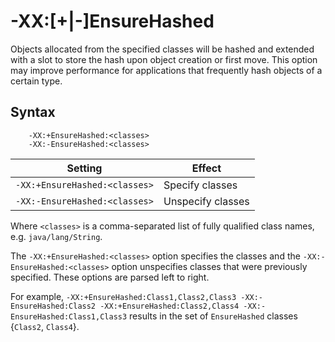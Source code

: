 <!--
* Copyright (c) 2021, 2021 IBM Corp. and others
*
* This program and the accompanying materials are made
* available under the terms of the Eclipse Public License 2.0
* which accompanies this distribution and is available at
* https://www.eclipse.org/legal/epl-2.0/ or the Apache
* License, Version 2.0 which accompanies this distribution and
* is available at https://www.apache.org/licenses/LICENSE-2.0.
*
* This Source Code may also be made available under the
* following Secondary Licenses when the conditions for such
* availability set forth in the Eclipse Public License, v. 2.0
* are satisfied: GNU General Public License, version 2 with
* the GNU Classpath Exception [1] and GNU General Public
* License, version 2 with the OpenJDK Assembly Exception [2].
*
* [1] https://www.gnu.org/software/classpath/license.html
* [2] http://openjdk.java.net/legal/assembly-exception.html
*
* SPDX-License-Identifier: EPL-2.0 OR Apache-2.0 OR GPL-2.0 WITH
* Classpath-exception-2.0 OR LicenseRef-GPL-2.0 WITH Assembly-exception
-->

# -XX:\[+|-\]EnsureHashed

Objects allocated from the specified classes will be hashed and extended with a slot to store the hash upon object creation or first move. This option may improve performance for applications that frequently hash objects of a certain type.

## Syntax

        -XX:+EnsureHashed:<classes>
        -XX:-EnsureHashed:<classes>

| Setting                     | Effect           |
|-----------------------------|------------------|
|`-XX:+EnsureHashed:<classes>`| Specify classes  |
|`-XX:-EnsureHashed:<classes>`| Unspecify classes|

Where `<classes>` is a comma-separated list of fully qualified class names, e.g. `java/lang/String`.

The `-XX:+EnsureHashed:<classes>` option specifies the classes and the `-XX:-EnsureHashed:<classes>` option unspecifies classes that were previously specified. These options are parsed left to right.

For example, `-XX:+EnsureHashed:Class1,Class2,Class3 -XX:-EnsureHashed:Class2 -XX:+EnsureHashed:Class2,Class4 -XX:-EnsureHashed:Class1,Class3` results in the set of `EnsureHashed` classes {`Class2`, `Class4`}.

<!-- ==== END OF TOPIC ==== xensurehashed.md ==== -->

